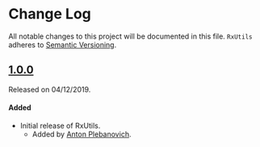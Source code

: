 # Change Log
All notable changes to this project will be documented in this file.
`RxUtils` adheres to [Semantic Versioning](http://semver.org/).

## [1.0.0](https://github.com/APUtils/RxUtils/releases/tag/1.0.0)
Released on 04/12/2019.

#### Added
- Initial release of RxUtils.
  - Added by [Anton Plebanovich](https://github.com/anton-plebanovich).
